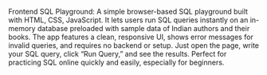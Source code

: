 Frontend SQL Playground: A simple browser-based SQL playground built with HTML, CSS, JavaScript. It lets users run SQL queries instantly on an in-memory database preloaded with sample data of Indian authors and their books. The app features a clean, responsive UI, shows error messages for invalid queries, and requires no backend or setup. Just open the page, write your SQL query, click “Run Query,” and see the results. Perfect for practicing SQL online quickly and easily, especially for beginners.

